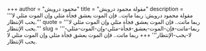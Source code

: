 +++
author = "محمود درويش"
title = "مقولة محمود درويش"
description = '''مقولة محمود درويش: ربما ماتت.. فإن الموت يعشق فجأة مثلي وإن الموت مثلي لا يحب الإنتظار.'''
quote = '''ربما ماتت.. فإن الموت يعشق فجأة مثلي وإن الموت مثلي لا يحب الإنتظار.'''
slug = '''ربما-ماتت-فإن-الموت-يعشق-فجأة-مثلي-وإن-الموت-مثلي-لا-يحب-الإنتظار'''
+++
ربما ماتت.. فإن الموت يعشق فجأة مثلي وإن الموت مثلي لا يحب الإنتظار.
